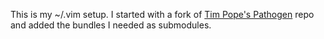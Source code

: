 This is my ~/.vim setup.  I started with a fork of [Tim Pope's Pathogen](http://github.com/tpope/vim-pathogen) repo and added the bundles I needed as submodules.
